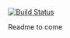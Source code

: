 [![Build Status](https://travis-ci.org/opennorth/ovc-vdm.svg?branch=master)](https://travis-ci.org/opennorth/ovc-vdm)

Readme to come
